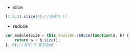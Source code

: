 - slice

```js
[1,2,3].slice(4);//结果为 []
```

- reduce

```js
var modulesSize = this.modules.reduce(function(a, b) {
    return a + b.size();
}, 0);//其中 0 是初始值
```

